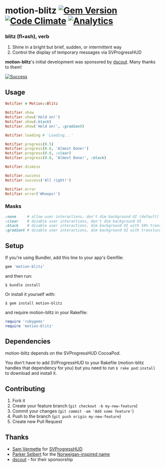 # motion-blitz [![Gem Version](https://badge.fury.io/rb/motion-blitz.png)](http://badge.fury.io/rb/motion-blitz) [![Code Climate](https://codeclimate.com/github/dblandin/motion-blitz.png)](https://codeclimate.com/github/dblandin/motion-blitz) [![Analytics](https://d2weczhvl823v0.cloudfront.net/dblandin/motion-blitz/trend.png)](#motion-blitz---)

### blitz (fl•ash), verb

1. Shine in a bright but brief, sudden, or intermittent way
2. Control the display of temporary messages via SVProgressHUD

__motion-blitz__'s initial development was sponsored by [dscout](https://dscout.com). Many thanks to them!

[![Success](https://github.com/dblandin/motion-blitz/blob/master/img/success.png?raw=true)](#blitz-flash-verb)

## Usage

``` ruby
Notifier = Motion::Blitz

Notifier.show
Notifier.show('Hold on!')
Notifier.show(:black)
Notifier.show('Hold on!', :gradient)

Notifier.loading # 'Loading...'

Notifier.progress(0.5)
Notifier.progress(0.8, 'Almost Done!')
Notifier.progress(0.8, :clear)
Notifier.progress(0.8, 'Almost Done!', :black)

Notifier.dismiss

Notifier.success
Notifier.success('All right!')

Notifier.error
Notifier.error('Whoops!')
```

### Masks

``` ruby
:none     # allow user interactions, don't dim background UI (default)
:clear    # disable user interactions, don't dim background UI
:black    # disable user interactions, dim background UI with 50% translucent black
:gradient # disable user interactions, dim background UI with translucent radial gradient (a-la-alertView)
```

## Setup

If you're using Bundler, add this line to your app's Gemfile:

```ruby
gem 'motion-blitz'
```

and then run:

```
$ bundle install
```

Or install it yourself with:

```
$ gem install motion-blitz
```

and require motion-blitz in your Rakefile:

```ruby
require 'rubygems'
require 'motion-blitz'
```

## Dependencies

motion-blitz depends on the SVProgressHUD CocoaPod.

You don't have to add SVProgressHUD to your Rakefile (motion-blitz handles that
dependency for you) but you need to run `$ rake pod:install` to download and
install it.

## Contributing

1. Fork it
2. Create your feature branch (`git checkout -b my-new-feature`)
3. Commit your changes (`git commit -am 'Add some feature'`)
4. Push to the branch (`git push origin my-new-feature`)
5. Create new Pull Request

## Thanks

* [Sam Vermette](https://github.com/samvermette) for [SVProgressHUD](https://github.com/samvermette/SVProgressHUD)
* [Parker Selbert](https://github.com/sorentwo) for the [Norweigan-inspired name](https://github.com/dblandin/motion-blitz/blob/master/lib/project/motion-blitz.rb#L2)
* [dscout](https://dscout.com) - for their sponsorship
